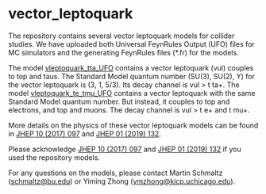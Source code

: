 # vector_leptoquark

The repository contains several vector leptoquark models for collider studies. We have uploaded both Universal FeynRules Output (UFO) files for MC simulators and the generating FeynRules files (\*.fr) for the models. 

The model [vleptoquark_tta_UFO](./vleptoquark_tta_UFO) contains a vector leptoquark (vul) couples to top and taus. The Standard Model quantum number (SU(3), SU(2), Y) for the vector leptoquark is (3, 1, 5/3). Its decay channel is vul > t ta+. The model [vleptoquark_te_tmu_UFO](./vleptoquark_te_tmu_UFO) contains a vector leptoquark with the same Standard Model quantum number. But instead, it couples to top and electrons, and top and muons. The decay channel is vul > t e+ and t mu+.

More details on the physics of these vector leptoquark models can be found in [JHEP 10 (2017) 097](https://link.springer.com/article/10.1007/JHEP10(2017)097) and [JHEP 01 (2019) 132](https://link.springer.com/article/10.1007%2FJHEP01%282019%29132).

Please acknowledge [JHEP 10 (2017) 097](https://link.springer.com/article/10.1007/JHEP10(2017)097) and [JHEP 01 (2019) 132](https://link.springer.com/article/10.1007%2FJHEP01%282019%29132) if you used the repository models.

For any questions on the models, please contact Martin Schmaltz (schmaltz@bu.edu) or Yiming Zhong (ymzhong@kicp.uchicago.edu).
